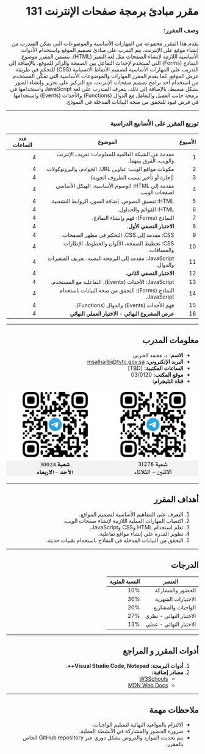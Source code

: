 <div dir="rtl">

# مقرر مبادئ برمجة صفحات الإنترنت 131
### وصف المقرر:
يقدم هذا المقرر مجموعة من المهارات الأساسية والموضوعات التي تمكن المتدرب من إنشاء موقع على الإنترنت. يتم التدرب على مبادئ تصميم الموقع واستخدام الأدوات الأساسية اللازمة لإنشاء الصفحات مثل لغة التميز (HTML). يتضمن المقرر موضوع النماذج (Forms) التي تُستخدم لإحداث التفاعل بين الصفحة والزائر للموقع، بالإضافة إلى التدريب على المهارات الأساسية لتصميم الأنماط الانسيابية (CSS) للتحكم في طريقة عرض الموقع. كما يقدم المقرر المهارات والموضوعات الأساسية التي تمكّن المستخدم من استخدام أحد برامج تصميم صفحات الإنترنت، مع التركيز على تحرير وإنشاء الصور بشكل مبسط. بالإضافة إلى ذلك، يتعرف المتدرب على لغة JavaScript واستخدامها في برمجة جانب العميل والتعامل مع الدوال (Functions) والأحداث (Events) واستخدامها في فرض قيود للتحقق من صحة البيانات المدخلة في النموذج.

---
### توزيع المقرر على الأسابيع الدراسية

| **الأسبوع** | **الموضوع**                                                              | **عدد الساعات** |
| ----------- | ------------------------------------------------------------------------ | --------------- |
| 1           | مقدمة عن الشبكة العالمية للمعلومات: تعريف الإنترنت والويب، الفرق بينهما. | 4               |
| 2           | مكونات مواقع الويب: عناوين URL، الخوادم، والبروتوكولات.                  | 4               |
| 3           |  (إجازة أو تأخير بسبب الظروف الجوية)                        | 4               |
| 4           | مقدمة إلى HTML: الوسوم الأساسية، الهيكل الأساسي لصفحات الويب.            | 4               |
| 5           | HTML: تنسيق النصوص، إضافة الصور، الروابط التشعبية.                       | 4               |
| 6           | HTML: القوائم والجداول.                                                  | 4               |
| 7           | النماذج (Forms): فهم وإنشاء النماذج.                                     | 4               |
| 8           | **الاختبار النصفي الأول.**                                               | 4               |
| 9           | CSS: مقدمة إلى CSS، التحكم في مظهر الصفحات.                              | 4               |
| 10          | CSS: تخطيط الصفحة، الألوان والخطوط، الإطارات والمسافات.                  | 4               |
| 11          | JavaScript: مقدمة إلى البرمجة النصية، تعريف المتغيرات والدوال.           | 4               |
| 12          | **الاختبار النصفي الثاني.**                                              | 4               |
| 13          | JavaScript: الأحداث (Events)، التفاعلية مع المستخدم.                     | 4               |
| 14          | النماذج (Forms): التحقق من صحة البيانات باستخدام JavaScript.             | 4               |
| 15          | فهم الأحداث (Events) والدوال (Functions).                                | 4               |
| 16          | **عرض المشروع النهائي - الاختبار العملي النهائي**                                                     | 4               |

---

## **معلومات المدرب**

- **الاسم:** د. محمد الحربي
- **البريد الإلكتروني:** msalharbi@tvtc.gov.sa
- **الساعات المكتبية:** [TBD]
- **موقع المكتب:** 03/0120
- **قناة التليجرام:** 
<img src="telegram-qr.png" alt="Telegram QR Code" width="600">

---

## **أهداف المقرر**

1. التعرف على المفاهيم الأساسية لتصميم المواقع.
2. اكتساب المهارات العملية اللازمة لإنشاء صفحات الويب.
3. تعلم استخدام HTML وCSS وJavaScript.
4. تطوير القدرة على إنشاء مواقع تفاعلية.
5. التحقق من البيانات المدخلة في النماذج باستخدام تقنيات حديثة.

---

## **الدرجات**

| **العنصر**              | **النسبة المئوية** |
|-------------------------|-------------------|
| الحضور والمشاركة        | 10%              |
| الاختبارات الشهرية      | 30%              |
| الواجبات والمشاريع       | 20%              |
| الاختبار النهائي - نظري | 27%              |
| الاختبار النهائي - عملي | 13%              |

---

## **أدوات المقرر و المراجع**

1. **أدوات البرمجة: Visual Studio Code, Notepad++**.
2. **مصادر إضافية:**
   - [W3Schools](https://www.w3schools.com)
   - [MDN Web Docs](https://developer.mozilla.org/en-US/)

---

## **ملاحظات مهمة**

- الالتزام بالمواعيد النهائية لتسليم الواجبات.
- ضرورة الحضور والمشاركة في الأنشطة العملية.
- يتم تحديث الموارد والدروس بشكل دوري عبر GitHub repository الخاص بالمقرر.


</div>

